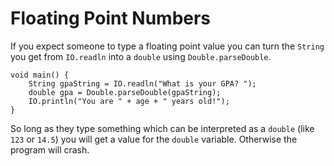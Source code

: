 # Floating Point Numbers

If you expect someone to type a floating point value you can turn the `String`
you get from `IO.readln` into a `double` using `Double.parseDouble`.

```java,do_not_run
void main() {
    String gpaString = IO.readln("What is your GPA? ");
    double gpa = Double.parseDouble(gpaString);
    IO.println("You are " + age + " years old!");
}
```

So long as they type something which can be interpreted as a `double` (like `123` or `14.5`) 
you will get a value for the `double` variable. Otherwise the program will crash.